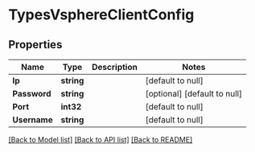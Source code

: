 # TypesVsphereClientConfig

## Properties
Name | Type | Description | Notes
------------ | ------------- | ------------- | -------------
**Ip** | **string** |  | [default to null]
**Password** | **string** |  | [optional] [default to null]
**Port** | **int32** |  | [default to null]
**Username** | **string** |  | [default to null]

[[Back to Model list]](../README.md#documentation-for-models) [[Back to API list]](../README.md#documentation-for-api-endpoints) [[Back to README]](../README.md)



